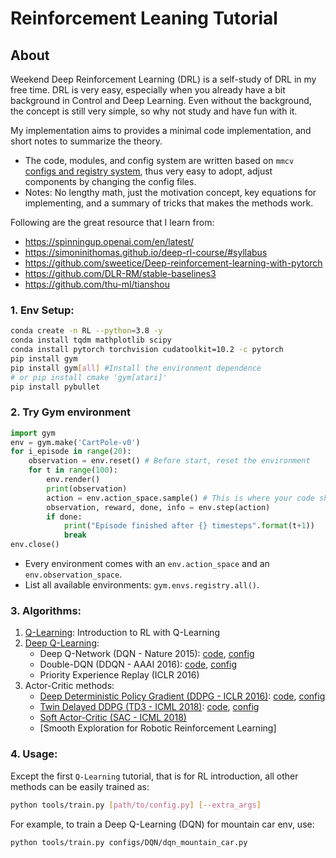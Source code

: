 # Reinforcement Leaning Tutorial

## About
Weekend Deep Reinforcement Learning (DRL) is a self-study of DRL in my free time. 
DRL is very easy, especially when you already have a bit background in Control and Deep Learning. 
Even without the background, the concept is still very simple, so why not study and have fun with it.

My implementation aims to provides a minimal code implementation, and short notes to summarize the theory.
+ The code, modules, and config system are written based on `mmcv` [configs and registry system](https://mmcv.readthedocs.io/en/latest/understand_mmcv.html), thus very easy to adopt, adjust components by changing the config files.
+ Notes: No lengthy math, just the motivation concept, key equations for implementing, and a summary of tricks that makes the methods work.  

Following are the great resource that I learn from:
+ https://spinningup.openai.com/en/latest/
+ https://simoninithomas.github.io/deep-rl-course/#syllabus
+ https://github.com/sweetice/Deep-reinforcement-learning-with-pytorch
+ https://github.com/DLR-RM/stable-baselines3
+ https://github.com/thu-ml/tianshou

### 1. Env Setup:
   
```bash 
conda create -n RL --python=3.8 -y
conda install tqdm mathplotlib scipy
conda install pytorch torchvision cudatoolkit=10.2 -c pytorch
pip install gym 
pip install gym[all] #Install the environment dependence
# or pip install cmake 'gym[atari]'
pip install pybullet
``` 

### 2. Try Gym environment
   
```python
import gym
env = gym.make('CartPole-v0')
for i_episode in range(20):
    observation = env.reset() # Before start, reset the environment 
    for t in range(100):
        env.render()            
        print(observation)
        action = env.action_space.sample() # This is where your code should return action
        observation, reward, done, info = env.step(action)
        if done:
            print("Episode finished after {} timesteps".format(t+1))
            break
env.close()
```

+ Every environment comes with an `env.action_space` and an `env.observation_space`.
+ List all available environments: `gym.envs.registry.all()`.

### 3. Algorithms:

1. [Q-Learning](configs/QLearning/ReadMe.md): Introduction to RL with Q-Learning
2. [Deep Q-Learning](configs/DQN/ReadMe.md): 
   + Deep Q-Network (DQN - Nature 2015):  [code](drl/models/agents/dqn.py), [config](configs/DQN/dqn_mountain_car.py) 
   + Double-DQN (DDQN - AAAI 2016): [code](drl/models/agents/double_dqn.py), [config](configs/DQN/ddqn_mountain_car.py) 
   + Priority Experience Replay (ICLR 2016)
3. Actor-Critic methods:
   + [Deep Deterministic Policy Gradient (DDPG - ICLR 2016)](configs/DDPG/ReadMe.pdf): [code](drl/models/agents/ddpg.py), [config](configs/DDPG/ddpg_mountaincar_continuous.py)
   + [Twin Delayed DDPG (TD3 - ICML 2018)](configs/TD3/ReadMe.pdf): [code](drl/models/agents/td3.py), [config](configs/TD3/td3_mountaincar_continuous.py)
   + [Soft Actor-Critic (SAC - ICML 2018)](config/SAC/README.md)
   + [Smooth Exploration for Robotic Reinforcement Learning]

### 4. Usage:

Except the first `Q-Learning` tutorial, that is for RL introduction, all other methods can be easily trained as:

```bash
python tools/train.py [path/to/config.py] [--extra_args]
```
For example, to train a Deep Q-Learning (DQN) for mountain car env, use:
```bash
python tools/train.py configs/DQN/dqn_mountain_car.py
```
